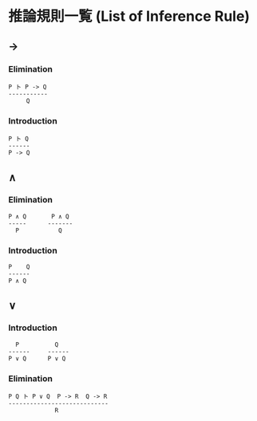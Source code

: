 # 推論規則一覧 (List of Inference Rule)

## ->
### Elimination

```
P ト P -> Q
-----------
     Q 
```

### Introduction

```
P ト Q
------
P -> Q
```

## ∧
### Elimination 

```
P ∧ Q       P ∧ Q
-----      -------
  P           Q
```

### Introduction

```
P    Q
------
P ∧ Q
```

## ∨
### Introduction

```
  P          Q
------     ------
P ∨ Q      P ∨ Q
```

### Elimination

```
P Q ト P ∨ Q  P -> R  Q -> R
----------------------------
             R
```